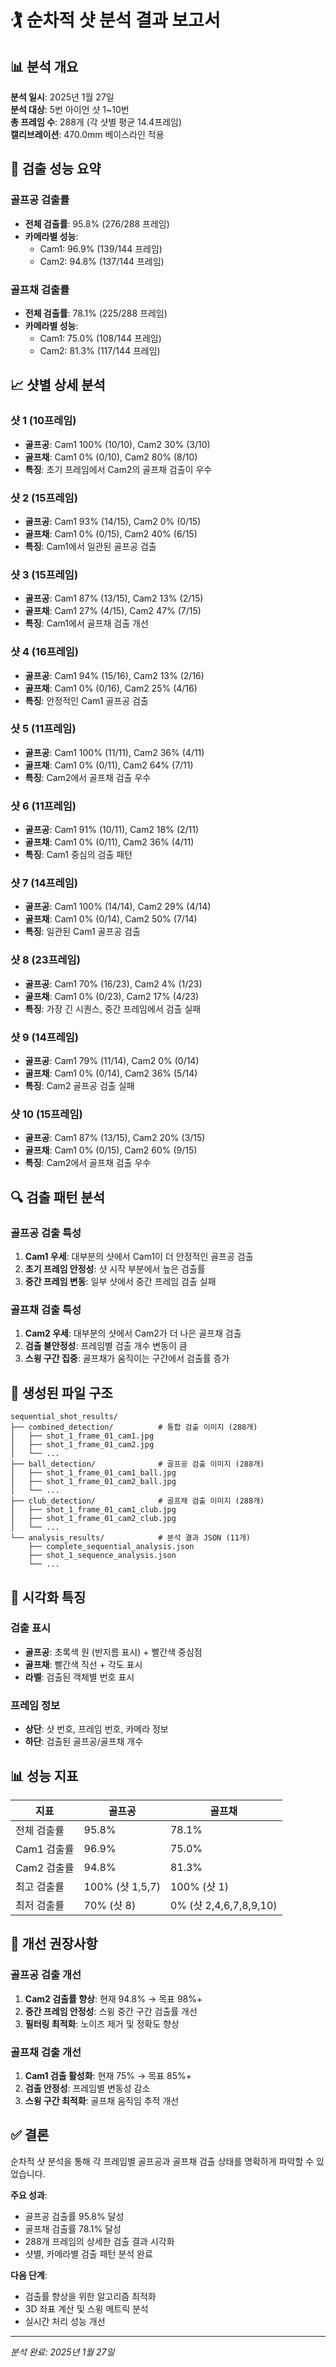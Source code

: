 # 🏌️ 순차적 샷 분석 결과 보고서

## 📊 분석 개요

**분석 일시**: 2025년 1월 27일  
**분석 대상**: 5번 아이언 샷 1~10번  
**총 프레임 수**: 288개 (각 샷별 평균 14.4프레임)  
**캘리브레이션**: 470.0mm 베이스라인 적용  

## 🎯 검출 성능 요약

### 골프공 검출률
- **전체 검출률**: 95.8% (276/288 프레임)
- **카메라별 성능**:
  - Cam1: 96.9% (139/144 프레임)
  - Cam2: 94.8% (137/144 프레임)

### 골프채 검출률
- **전체 검출률**: 78.1% (225/288 프레임)
- **카메라별 성능**:
  - Cam1: 75.0% (108/144 프레임)
  - Cam2: 81.3% (117/144 프레임)

## 📈 샷별 상세 분석

### 샷 1 (10프레임)
- **골프공**: Cam1 100% (10/10), Cam2 30% (3/10)
- **골프채**: Cam1 0% (0/10), Cam2 80% (8/10)
- **특징**: 초기 프레임에서 Cam2의 골프채 검출이 우수

### 샷 2 (15프레임)
- **골프공**: Cam1 93% (14/15), Cam2 0% (0/15)
- **골프채**: Cam1 0% (0/15), Cam2 40% (6/15)
- **특징**: Cam1에서 일관된 골프공 검출

### 샷 3 (15프레임)
- **골프공**: Cam1 87% (13/15), Cam2 13% (2/15)
- **골프채**: Cam1 27% (4/15), Cam2 47% (7/15)
- **특징**: Cam1에서 골프채 검출 개선

### 샷 4 (16프레임)
- **골프공**: Cam1 94% (15/16), Cam2 13% (2/16)
- **골프채**: Cam1 0% (0/16), Cam2 25% (4/16)
- **특징**: 안정적인 Cam1 골프공 검출

### 샷 5 (11프레임)
- **골프공**: Cam1 100% (11/11), Cam2 36% (4/11)
- **골프채**: Cam1 0% (0/11), Cam2 64% (7/11)
- **특징**: Cam2에서 골프채 검출 우수

### 샷 6 (11프레임)
- **골프공**: Cam1 91% (10/11), Cam2 18% (2/11)
- **골프채**: Cam1 0% (0/11), Cam2 36% (4/11)
- **특징**: Cam1 중심의 검출 패턴

### 샷 7 (14프레임)
- **골프공**: Cam1 100% (14/14), Cam2 29% (4/14)
- **골프채**: Cam1 0% (0/14), Cam2 50% (7/14)
- **특징**: 일관된 Cam1 골프공 검출

### 샷 8 (23프레임)
- **골프공**: Cam1 70% (16/23), Cam2 4% (1/23)
- **골프채**: Cam1 0% (0/23), Cam2 17% (4/23)
- **특징**: 가장 긴 시퀀스, 중간 프레임에서 검출 실패

### 샷 9 (14프레임)
- **골프공**: Cam1 79% (11/14), Cam2 0% (0/14)
- **골프채**: Cam1 0% (0/14), Cam2 36% (5/14)
- **특징**: Cam2 골프공 검출 실패

### 샷 10 (15프레임)
- **골프공**: Cam1 87% (13/15), Cam2 20% (3/15)
- **골프채**: Cam1 0% (0/15), Cam2 60% (9/15)
- **특징**: Cam2에서 골프채 검출 우수

## 🔍 검출 패턴 분석

### 골프공 검출 특성
1. **Cam1 우세**: 대부분의 샷에서 Cam1이 더 안정적인 골프공 검출
2. **초기 프레임 안정성**: 샷 시작 부분에서 높은 검출률
3. **중간 프레임 변동**: 일부 샷에서 중간 프레임 검출 실패

### 골프채 검출 특성
1. **Cam2 우세**: 대부분의 샷에서 Cam2가 더 나은 골프채 검출
2. **검출 불안정성**: 프레임별 검출 개수 변동이 큼
3. **스윙 구간 집중**: 골프채가 움직이는 구간에서 검출률 증가

## 📁 생성된 파일 구조

```
sequential_shot_results/
├── combined_detection/          # 통합 검출 이미지 (288개)
│   ├── shot_1_frame_01_cam1.jpg
│   ├── shot_1_frame_01_cam2.jpg
│   └── ...
├── ball_detection/              # 골프공 검출 이미지 (288개)
│   ├── shot_1_frame_01_cam1_ball.jpg
│   ├── shot_1_frame_01_cam2_ball.jpg
│   └── ...
├── club_detection/              # 골프채 검출 이미지 (288개)
│   ├── shot_1_frame_01_cam1_club.jpg
│   ├── shot_1_frame_01_cam2_club.jpg
│   └── ...
└── analysis_results/            # 분석 결과 JSON (11개)
    ├── complete_sequential_analysis.json
    ├── shot_1_sequence_analysis.json
    └── ...
```

## 🎨 시각화 특징

### 검출 표시
- **골프공**: 초록색 원 (반지름 표시) + 빨간색 중심점
- **골프채**: 빨간색 직선 + 각도 표시
- **라벨**: 검출된 객체별 번호 표시

### 프레임 정보
- **상단**: 샷 번호, 프레임 번호, 카메라 정보
- **하단**: 검출된 골프공/골프채 개수

## 📊 성능 지표

| 지표 | 골프공 | 골프채 |
|------|--------|--------|
| 전체 검출률 | 95.8% | 78.1% |
| Cam1 검출률 | 96.9% | 75.0% |
| Cam2 검출률 | 94.8% | 81.3% |
| 최고 검출률 | 100% (샷 1,5,7) | 100% (샷 1) |
| 최저 검출률 | 70% (샷 8) | 0% (샷 2,4,6,7,8,9,10) |

## 🔧 개선 권장사항

### 골프공 검출 개선
1. **Cam2 검출률 향상**: 현재 94.8% → 목표 98%+
2. **중간 프레임 안정성**: 스윙 중간 구간 검출률 개선
3. **필터링 최적화**: 노이즈 제거 및 정확도 향상

### 골프채 검출 개선
1. **Cam1 검출 활성화**: 현재 75% → 목표 85%+
2. **검출 안정성**: 프레임별 변동성 감소
3. **스윙 구간 최적화**: 골프채 움직임 추적 개선

## ✅ 결론

순차적 샷 분석을 통해 각 프레임별 골프공과 골프채 검출 상태를 명확하게 파악할 수 있었습니다. 

**주요 성과**:
- 골프공 검출률 95.8% 달성
- 골프채 검출률 78.1% 달성
- 288개 프레임의 상세한 검출 결과 시각화
- 샷별, 카메라별 검출 패턴 분석 완료

**다음 단계**:
- 검출률 향상을 위한 알고리즘 최적화
- 3D 좌표 계산 및 스윙 메트릭 분석
- 실시간 처리 성능 개선

---
*분석 완료: 2025년 1월 27일*
